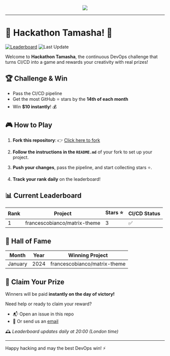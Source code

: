 <div align="center">


<a href="https://www.javanile.org/hackathon/">
<img src="https://www.javanile.org/hackathon/assets/images/header3.jpeg" />
</a>


</div>

---

# 🌟 Hackathon Tamasha! 🚀

[![Leaderboard](https://github.com/javanile/hackathon/actions/workflows/leaderboard.yml/badge.svg)](https://github.com/javanile/hackathon/actions/workflows/leaderboard.yml)
![Last Update](https://img.shields.io/badge/Last%20Update-2025--04--18%2009%3A29%3A10%20UTC-blue)  

Welcome to **Hackathon Tamasha**, the continuous DevOps challenge that turns CI/CD into a game and rewards your creativity with real prizes!

## 🏆 Challenge & Win
- Pass the CI/CD pipeline
- Get the most GitHub ⭐ stars by the **14th of each month**
- Win **$10 instantly**! 💰

## 🎮 How to Play

1. **Fork this repository**: 👉 [Click here to fork](https://github.com/javanile/mush-get-started/fork)

2. **Follow the instructions in the `README.md`** of your fork to set up your project.

3. **Push your changes**, pass the pipeline, and start collecting stars ⭐.

4. **Track your rank daily** on the leaderboard!
## 📊 Current Leaderboard
| Rank | Project                         | Stars ⭐ | CI/CD Status |
|------|----------------------------------|----------|---------------|
| 1    | francescobianco/matrix-theme     | 3        | ✅            |
## 🏅 Hall of Fame
| Month    | Year | Winning Project                   |
|----------|------|------------------------------------|
| January  | 2024 | francescobianco/matrix-theme       |
## 💸 Claim Your Prize
Winners will be paid **instantly on the day of victory!**

Need help or ready to claim your reward?
- 📬 Open an issue in this repo
- 📧 Or send us an [email](mailto:bianco@javanile.org)

🕰️ *Leaderboard updates daily at 20:00 (London time)*

---

Happy hacking and may the best DevOps win! ⚡
